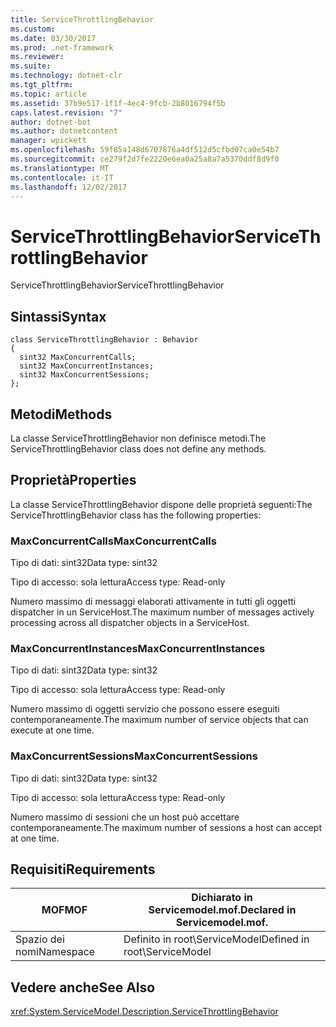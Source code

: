 ```yaml
---
title: ServiceThrottlingBehavior
ms.custom: 
ms.date: 03/30/2017
ms.prod: .net-framework
ms.reviewer: 
ms.suite: 
ms.technology: dotnet-clr
ms.tgt_pltfrm: 
ms.topic: article
ms.assetid: 37b9e517-1f1f-4ec4-9fcb-2b8016794f5b
caps.latest.revision: "7"
author: dotnet-bot
ms.author: dotnetcontent
manager: wpickett
ms.openlocfilehash: 59f85a148d6707876a4df512d5cfbd07ca0e54b7
ms.sourcegitcommit: ce279f2d7fe2220e6ea0a25a8a7a5370ddf8d9f0
ms.translationtype: MT
ms.contentlocale: it-IT
ms.lasthandoff: 12/02/2017
---
```

# <a name="servicethrottlingbehavior"></a><span data-ttu-id="3e7cc-102">ServiceThrottlingBehavior</span><span class="sxs-lookup"><span data-stu-id="3e7cc-102">ServiceThrottlingBehavior</span></span>
<span data-ttu-id="3e7cc-103">ServiceThrottlingBehavior</span><span class="sxs-lookup"><span data-stu-id="3e7cc-103">ServiceThrottlingBehavior</span></span>  
  
## <a name="syntax"></a><span data-ttu-id="3e7cc-104">Sintassi</span><span class="sxs-lookup"><span data-stu-id="3e7cc-104">Syntax</span></span>  
  
```  
class ServiceThrottlingBehavior : Behavior  
{  
  sint32 MaxConcurrentCalls;  
  sint32 MaxConcurrentInstances;  
  sint32 MaxConcurrentSessions;  
};  
```  
  
## <a name="methods"></a><span data-ttu-id="3e7cc-105">Metodi</span><span class="sxs-lookup"><span data-stu-id="3e7cc-105">Methods</span></span>  
 <span data-ttu-id="3e7cc-106">La classe ServiceThrottlingBehavior non definisce metodi.</span><span class="sxs-lookup"><span data-stu-id="3e7cc-106">The ServiceThrottlingBehavior class does not define any methods.</span></span>  
  
## <a name="properties"></a><span data-ttu-id="3e7cc-107">Proprietà</span><span class="sxs-lookup"><span data-stu-id="3e7cc-107">Properties</span></span>  
 <span data-ttu-id="3e7cc-108">La classe ServiceThrottlingBehavior dispone delle proprietà seguenti:</span><span class="sxs-lookup"><span data-stu-id="3e7cc-108">The ServiceThrottlingBehavior class has the following properties:</span></span>  
  
### <a name="maxconcurrentcalls"></a><span data-ttu-id="3e7cc-109">MaxConcurrentCalls</span><span class="sxs-lookup"><span data-stu-id="3e7cc-109">MaxConcurrentCalls</span></span>  
 <span data-ttu-id="3e7cc-110">Tipo di dati: sint32</span><span class="sxs-lookup"><span data-stu-id="3e7cc-110">Data type: sint32</span></span>  
  
 <span data-ttu-id="3e7cc-111">Tipo di accesso: sola lettura</span><span class="sxs-lookup"><span data-stu-id="3e7cc-111">Access type: Read-only</span></span>  
  
 <span data-ttu-id="3e7cc-112">Numero massimo di messaggi elaborati attivamente in tutti gli oggetti dispatcher in un ServiceHost.</span><span class="sxs-lookup"><span data-stu-id="3e7cc-112">The maximum number of messages actively processing across all dispatcher objects in a ServiceHost.</span></span>  
  
### <a name="maxconcurrentinstances"></a><span data-ttu-id="3e7cc-113">MaxConcurrentInstances</span><span class="sxs-lookup"><span data-stu-id="3e7cc-113">MaxConcurrentInstances</span></span>  
 <span data-ttu-id="3e7cc-114">Tipo di dati: sint32</span><span class="sxs-lookup"><span data-stu-id="3e7cc-114">Data type: sint32</span></span>  
  
 <span data-ttu-id="3e7cc-115">Tipo di accesso: sola lettura</span><span class="sxs-lookup"><span data-stu-id="3e7cc-115">Access type: Read-only</span></span>  
  
 <span data-ttu-id="3e7cc-116">Numero massimo di oggetti servizio che possono essere eseguiti contemporaneamente.</span><span class="sxs-lookup"><span data-stu-id="3e7cc-116">The maximum number of service objects that can execute at one time.</span></span>  
  
### <a name="maxconcurrentsessions"></a><span data-ttu-id="3e7cc-117">MaxConcurrentSessions</span><span class="sxs-lookup"><span data-stu-id="3e7cc-117">MaxConcurrentSessions</span></span>  
 <span data-ttu-id="3e7cc-118">Tipo di dati: sint32</span><span class="sxs-lookup"><span data-stu-id="3e7cc-118">Data type: sint32</span></span>  
  
 <span data-ttu-id="3e7cc-119">Tipo di accesso: sola lettura</span><span class="sxs-lookup"><span data-stu-id="3e7cc-119">Access type: Read-only</span></span>  
  
 <span data-ttu-id="3e7cc-120">Numero massimo di sessioni che un host può accettare contemporaneamente.</span><span class="sxs-lookup"><span data-stu-id="3e7cc-120">The maximum number of sessions a host can accept at one time.</span></span>  
  
## <a name="requirements"></a><span data-ttu-id="3e7cc-121">Requisiti</span><span class="sxs-lookup"><span data-stu-id="3e7cc-121">Requirements</span></span>  
  
|<span data-ttu-id="3e7cc-122">MOF</span><span class="sxs-lookup"><span data-stu-id="3e7cc-122">MOF</span></span>|<span data-ttu-id="3e7cc-123">Dichiarato in Servicemodel.mof.</span><span class="sxs-lookup"><span data-stu-id="3e7cc-123">Declared in Servicemodel.mof.</span></span>|  
|---------|-----------------------------------|  
|<span data-ttu-id="3e7cc-124">Spazio dei nomi</span><span class="sxs-lookup"><span data-stu-id="3e7cc-124">Namespace</span></span>|<span data-ttu-id="3e7cc-125">Definito in root\ServiceModel</span><span class="sxs-lookup"><span data-stu-id="3e7cc-125">Defined in root\ServiceModel</span></span>|  
  
## <a name="see-also"></a><span data-ttu-id="3e7cc-126">Vedere anche</span><span class="sxs-lookup"><span data-stu-id="3e7cc-126">See Also</span></span>  
 <xref:System.ServiceModel.Description.ServiceThrottlingBehavior>
